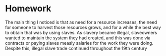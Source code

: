 # Homework
The main thing I noticed is that as need for a resource increases, the need for someone to harvest those resources grows, and for a while the best way to obtain that was by using slaves. As slavery became illegal, slaveowners wanted to maintain the system they had created, and this was done via contracts or paying slaves measly salaries for the work they were doing. Despite this, illegal slave trade continued throughout the 19th century